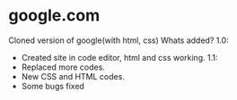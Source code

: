 # google.com
Cloned version of google(with html, css)
Whats added?
1.0:
- Created site in code editor, html and css working. 
1.1:
- Replaced more codes.
- New CSS and HTML codes.
- Some bugs fixed
